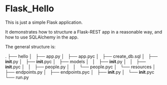 # Flask_Hello

This is just a simple Flask application.

It demonstrates how to structure a Flask-REST app in a reasonable way, and how to use SQLAlchemy in the app.

The general structure is:

.
├── hello
│   ├── app.py
│   ├── app.pyc
│   ├── create_db.sql
│   ├── __init__.py
│   ├── __init__.pyc
│   ├── models
│   │   ├── __init__.py
│   │   ├── __init__.pyc
│   │   ├── people.py
│   │   └── people.pyc
│   └── resources
│       ├── endpoints.py
│       ├── endpoints.pyc
│       ├── __init__.py
│       └── __init__.pyc
└── run.py
